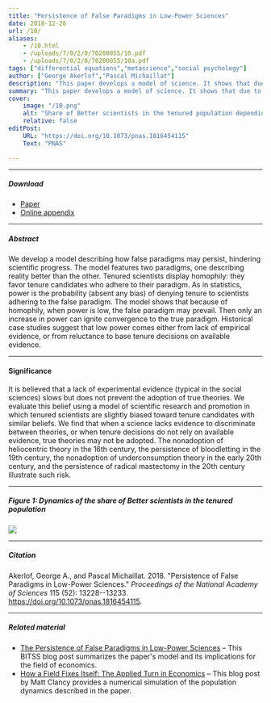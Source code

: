 ```yaml
---
title: "Persistence of False Paradigms in Low-Power Sciences" 
date: 2018-12-26
url: /10/
aliases:
    - /10.html
    - /uploads/7/0/2/0/70200055/10.pdf
    - /uploads/7/0/2/0/70200055/10a.pdf 
tags: ["differential equations","metascience","social psychology"]
author: ["George Akerlof","Pascal Michaillat"]
description: "This paper develops a model of science. It shows that due to homophily in tenure decisions, false paradigms may persist when a science has low power." 
summary: "This paper develops a model of science. It shows that due to homophily in tenure decisions, false paradigms may persist when a science has low power. Low power may come from lack of evidence, or from reluctance to base tenure decisions on available evidence." 
cover:
    image: "/10.png"
    alt: "Share of Better scientists in the tenured population depending on the power of the scientific field"
    relative: false
editPost:
    URL: "https://doi.org/10.1073/pnas.1816454115"
    Text: "PNAS"

---
```


---

##### Download

- [Paper](/10.pdf)
- [Online appendix](/10a.pdf)

---

##### Abstract

We develop a model describing how false paradigms may persist, hindering scientific progress. The model features two paradigms, one describing reality better than the other. Tenured scientists display homophily: they favor tenure candidates who adhere to their paradigm. As in statistics, power is the probability (absent any bias) of denying tenure to scientists adhering to the false paradigm. The model shows that because of homophily, when power is low, the false paradigm may prevail. Then only an increase in power can ignite convergence to the true paradigm. Historical case studies suggest that low power comes either from lack of empirical evidence, or from reluctance to base tenure decisions on available evidence.

---

#### Significance

It is believed that a lack of experimental evidence (typical in the social sciences) slows but does not prevent the adoption of true theories. We evaluate this belief using a model of scientific research and promotion in which tenured scientists are slightly biased toward tenure candidates with similar beliefs. We find that when a science lacks evidence to discriminate between theories, or when tenure decisions do not rely on available evidence, true theories may not be adopted. The nonadoption of heliocentric theory in the 16th century, the persistence of bloodletting in the 19th century, the nonadoption of underconsumption theory in the early 20th century, and the persistence of radical mastectomy in the 20th century illustrate such risk.

---

##### Figure 1:  Dynamics of the share of Better scientists in the tenured population

![](/10f.png)

---

##### Citation

Akerlof, George A., and Pascal Michaillat. 2018. "Persistence of False Paradigms in Low-Power Sciences." *Proceedings of the National Academy of Sciences* 115 (52): 13228--13233. https://doi.org/10.1073/pnas.1816454115.

---

##### Related material

+ [The Persistence of False Paradigms in Low-Power Sciences](https://www.bitss.org/the-persistence-of-false-paradigms-in-low-power-sciences/) – This BITSS blog post summarizes the paper's model and its implications for the field of economics.
+ [How a Field Fixes Itself: The Applied Turn in Economics](https://www.newthingsunderthesun.com/pub/0f51xsb5) – This blog post by Matt Clancy provides a numerical simulation of the population dynamics described in the paper.

